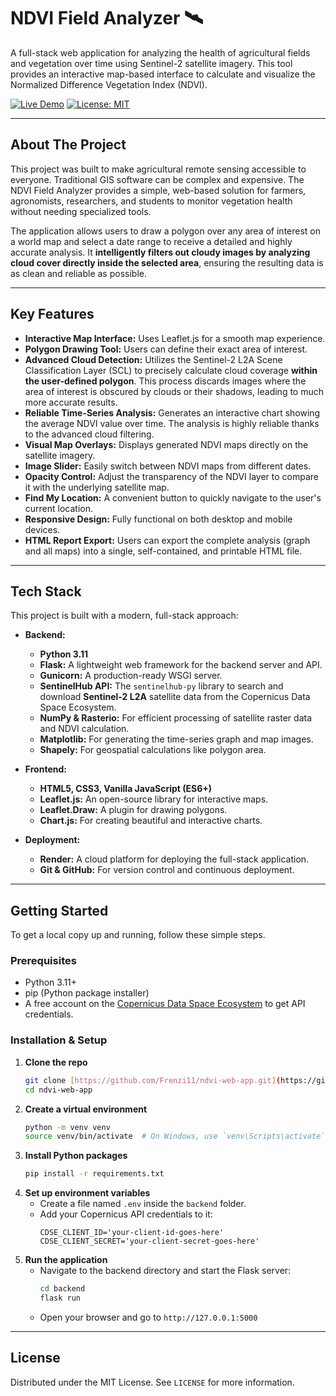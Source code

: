 # NDVI Field Analyzer 🛰️

A full-stack web application for analyzing the health of agricultural fields and vegetation over time using Sentinel-2 satellite imagery. This tool provides an interactive map-based interface to calculate and visualize the Normalized Difference Vegetation Index (NDVI).

[![Live Demo](https://img.shields.io/badge/Live%20Demo-Visit%20App-brightgreen)](https://ndvi-field-analyzer.onrender.com) 
[![License: MIT](https://img.shields.io/badge/License-MIT-blue.svg)](https://opensource.org/licenses/MIT)

---

## About The Project

This project was built to make agricultural remote sensing accessible to everyone. Traditional GIS software can be complex and expensive. The NDVI Field Analyzer provides a simple, web-based solution for farmers, agronomists, researchers, and students to monitor vegetation health without needing specialized tools.

The application allows users to draw a polygon over any area of interest on a world map and select a date range to receive a detailed and highly accurate analysis. It **intelligently filters out cloudy images by analyzing cloud cover directly inside the selected area**, ensuring the resulting data is as clean and reliable as possible.

---

## Key Features

* **Interactive Map Interface:** Uses Leaflet.js for a smooth map experience.
* **Polygon Drawing Tool:** Users can define their exact area of interest.
* **Advanced Cloud Detection:** Utilizes the Sentinel-2 L2A Scene Classification Layer (SCL) to precisely calculate cloud coverage **within the user-defined polygon**. This process discards images where the area of interest is obscured by clouds or their shadows, leading to much more accurate results.
* **Reliable Time-Series Analysis:** Generates an interactive chart showing the average NDVI value over time. The analysis is highly reliable thanks to the advanced cloud filtering.
* **Visual Map Overlays:** Displays generated NDVI maps directly on the satellite imagery.
* **Image Slider:** Easily switch between NDVI maps from different dates.
* **Opacity Control:** Adjust the transparency of the NDVI layer to compare it with the underlying satellite map.
* **Find My Location:** A convenient button to quickly navigate to the user's current location.
* **Responsive Design:** Fully functional on both desktop and mobile devices.
* **HTML Report Export:** Users can export the complete analysis (graph and all maps) into a single, self-contained, and printable HTML file.

---

## Tech Stack

This project is built with a modern, full-stack approach:

* **Backend:**
    * **Python 3.11**
    * **Flask:** A lightweight web framework for the backend server and API.
    * **Gunicorn:** A production-ready WSGI server.
    * **SentinelHub API:** The `sentinelhub-py` library to search and download **Sentinel-2 L2A** satellite data from the Copernicus Data Space Ecosystem.
    * **NumPy & Rasterio:** For efficient processing of satellite raster data and NDVI calculation.
    * **Matplotlib:** For generating the time-series graph and map images.
    * **Shapely:** For geospatial calculations like polygon area.

* **Frontend:**
    * **HTML5, CSS3, Vanilla JavaScript (ES6+)**
    * **Leaflet.js:** An open-source library for interactive maps.
    * **Leaflet.Draw:** A plugin for drawing polygons.
    * **Chart.js:** For creating beautiful and interactive charts.

* **Deployment:**
    * **Render:** A cloud platform for deploying the full-stack application.
    * **Git & GitHub:** For version control and continuous deployment.

---

## Getting Started

To get a local copy up and running, follow these simple steps.

### Prerequisites

* Python 3.11+
* pip (Python package installer)
* A free account on the [Copernicus Data Space Ecosystem](https://dataspace.copernicus.eu/) to get API credentials.
  
### Installation & Setup

1.  **Clone the repo**
    ```sh
    git clone [https://github.com/Frenzi11/ndvi-web-app.git](https://github.com/Frenzi11/ndvi-web-app.git)
    cd ndvi-web-app
    ```
2.  **Create a virtual environment**
    ```sh
    python -m venv venv
    source venv/bin/activate  # On Windows, use `venv\Scripts\activate`
    ```
3.  **Install Python packages**
    ```sh
    pip install -r requirements.txt
    ```
4.  **Set up environment variables**
    * Create a file named `.env` inside the `backend` folder.
    * Add your Copernicus API credentials to it:
        ```
        CDSE_CLIENT_ID='your-client-id-goes-here'
        CDSE_CLIENT_SECRET='your-client-secret-goes-here'
        ```
5.  **Run the application**
    * Navigate to the backend directory and start the Flask server:
        ```sh
        cd backend
        flask run
        ```
    * Open your browser and go to `http://127.0.0.1:5000`

---

## License

Distributed under the MIT License. See `LICENSE` for more information.
